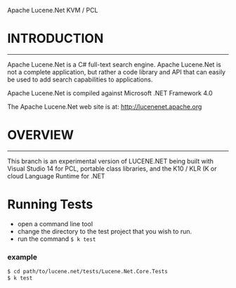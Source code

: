 Apache Lucene.Net KVM / PCL

# INTRODUCTION
-------------
Apache Lucene.Net is a C# full-text search engine.  Apache Lucene.Net is not a complete application, 
but rather a code library and API that can easily be used to add search capabilities to applications.

Apache Lucene.Net is compiled against Microsoft .NET Framework 4.0

The Apache Lucene.Net web site is at:
  http://lucenenet.apache.org


# OVERVIEW
-------------
This branch is an experimental version of LUCENE.NET being built with Visual Studio 14 for PCL, portable class libraries, and the K10 / KLR (K or cloud Language Runtime for .NET


  
# Running Tests

 * open a command line tool
 * change the directory to the test project that you wish to run.
 * run the command <code>$ k test</code>

 ### example

 ```bash
$ cd path/to/lucene.net/tests/Lucene.Net.Core.Tests
$ k test
 ```